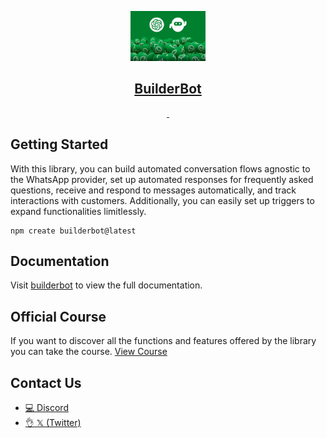 <p align="center">
  <a href="https://tecnochat.com">
    <picture>
      <img src="/assets/sample.png" height="80">
    </picture>
    <h2 align="center">BuilderBot</h2>
  </a>
</p>



<p align="center">
  <a aria-label="NPM version" href="https://www.npmjs.com/package/@builderbot/bot">
    <img alt="" src="https://img.shields.io/npm/v/@builderbot/bot?color=%2300c200&label=%40bot-whatsapp">
  </a>
  <a aria-label="Join the community on GitHub" href="https://tecnochat.com">
    <img alt="" src="https://img.shields.io/discord/915193197645402142?logo=discord">
  </a>
</p>


## Getting Started

With this library, you can build automated conversation flows agnostic to the WhatsApp provider, set up automated responses for frequently asked questions, receive and respond to messages automatically, and track interactions with customers. Additionally, you can easily set up triggers to expand functionalities limitlessly.

```
npm create builderbot@latest
```


## Documentation

Visit [builderbot](https://tecnochat.com/) to view the full documentation.


## Official Course

If you want to discover all the functions and features offered by the library you can take the course.
[View Course](https://tecnochat.com/)


## Contact Us
- [💻 Discord](https://tecnochat.com/)
- [👌 𝕏 (Twitter)](https://tecnochat.com/)